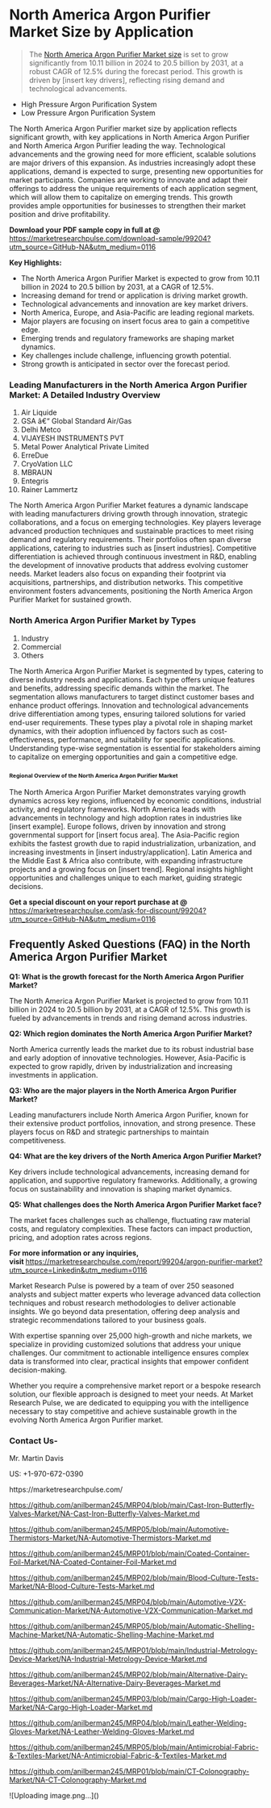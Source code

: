 <h1>North America Argon Purifier Market&nbsp;Size by Application</h1><blockquote><p>The <a href="https://marketresearchpulse.com/download-sample/99204?utm_source=GitHub-NA&amp;utm_medium=0116">North America Argon Purifier Market size</a> is set to grow significantly from 10.11 billion in 2024 to 20.5 billion by 2031, at a robust CAGR of 12.5% during the forecast period. This growth is driven by [insert key drivers], reflecting rising demand and technological advancements.</p></blockquote><ul><li>High Pressure Argon Purification System<li> Low Pressure Argon Purification System</li></ul><p>The North America Argon Purifier market size by application reflects significant growth, with key applications in North America Argon Purifier and North America Argon Purifier leading the way. Technological advancements and the growing need for more efficient, scalable solutions are major drivers of this expansion. As industries increasingly adopt these applications, demand is expected to surge, presenting new opportunities for market participants. Companies are working to innovate and adapt their offerings to address the unique requirements of each application segment, which will allow them to capitalize on emerging trends. This growth provides ample opportunities for businesses to strengthen their market position and drive profitability.</p><p><strong>Download your PDF sample copy in full at @ </strong><a href="https://marketresearchpulse.com/download-sample/99204?utm_source=GitHub-NA&amp;utm_medium=0116">https://marketresearchpulse.com/download-sample/99204?utm_source=GitHub-NA&amp;utm_medium=0116</a></p><p><strong>Key Highlights: </strong></p><ul><li>The North America Argon Purifier Market is expected to grow from 10.11 billion in 2024 to 20.5 billion by 2031, at a CAGR of 12.5%.</li><li>Increasing demand for trend or application is driving market growth.</li><li>Technological advancements and innovation are key market drivers.</li><li>North America, Europe, and Asia-Pacific are leading regional markets.</li><li>Major players are focusing on insert focus area to gain a competitive edge.</li><li>Emerging trends and regulatory frameworks are shaping market dynamics.</li><li>Key challenges include challenge, influencing growth potential.</li><li>Strong growth is anticipated in sector over the forecast period.</li></ul><h3>Leading Manufacturers in the North America Argon Purifier Market: A Detailed Industry Overview</h3><ol><li>Air Liquide</li><li>GSA â€“ Global Standard Air/Gas</li><li>Delhi Metco</li><li>VIJAYESH INSTRUMENTS PVT</li><li>Metal Power Analytical Private Limited</li><li>ErreDue</li><li>CryoVation LLC</li><li>MBRAUN</li><li>Entegris</li><li>Rainer Lammertz</li></ol><div class="flex max-w-full flex-col flex-grow"><div class="min-h-8 text-message flex w-full flex-col items-end gap-2 whitespace-normal break-words [.text-message+&amp;]:mt-5" dir="auto" data-message-author-role="assistant" data-message-id="fd8432e4-4910-450d-b182-61b7bfb0a01f" data-message-model-slug="gpt-4o"><div class="flex w-full flex-col gap-1 empty:hidden first:pt-[3px]"><div class="markdown prose w-full break-words dark:prose-invert light"><p>The North America Argon Purifier Market features a dynamic landscape with leading manufacturers driving growth through innovation, strategic collaborations, and a focus on emerging technologies. Key players leverage advanced production techniques and sustainable practices to meet rising demand and regulatory requirements. Their portfolios often span diverse applications, catering to industries such as [insert industries]. Competitive differentiation is achieved through continuous investment in R&amp;D, enabling the development of innovative products that address evolving customer needs. Market leaders also focus on expanding their footprint via acquisitions, partnerships, and distribution networks. This competitive environment fosters advancements, positioning the North America Argon Purifier Market for sustained growth.</p></div></div></div></div><h3>North America Argon Purifier Market by Types</h3><ol><li>Industry<li> Commercial<li> Others</li></ol><div class="flex max-w-full flex-col flex-grow"><div class="min-h-8 text-message flex w-full flex-col items-end gap-2 whitespace-normal break-words [.text-message+&amp;]:mt-5" dir="auto" data-message-author-role="assistant" data-message-id="084470be-0bb7-4664-bddf-5156b4f41249" data-message-model-slug="gpt-4o-mini"><div class="flex w-full flex-col gap-1 empty:hidden first:pt-[3px]"><div class="markdown prose w-full break-words dark:prose-invert light"><p>The North America Argon Purifier Market is segmented by types, catering to diverse industry needs and applications. Each type offers unique features and benefits, addressing specific demands within the market. The segmentation allows manufacturers to target distinct customer bases and enhance product offerings. Innovation and technological advancements drive differentiation among types, ensuring tailored solutions for varied end-user requirements. These types play a pivotal role in shaping market dynamics, with their adoption influenced by factors such as cost-effectiveness, performance, and suitability for specific applications. Understanding type-wise segmentation is essential for stakeholders aiming to capitalize on emerging opportunities and gain a competitive edge.</p></div></div></div></div><h3><span style="font-size: 11px;">Regional Overview of the North America Argon Purifier Market</span></h3><div class="flex max-w-full flex-col flex-grow"><div class="min-h-8 text-message flex w-full flex-col items-end gap-2 whitespace-normal break-words [.text-message+&amp;]:mt-5" dir="auto" data-message-author-role="assistant" data-message-id="e9038762-ce64-4e30-91c9-9bd413514231" data-message-model-slug="gpt-4o-mini"><div class="flex w-full flex-col gap-1 empty:hidden first:pt-[3px]"><div class="markdown prose w-full break-words dark:prose-invert light"><p>The North America Argon Purifier Market demonstrates varying growth dynamics across key regions, influenced by economic conditions, industrial activity, and regulatory frameworks. North America leads with advancements in technology and high adoption rates in industries like [insert example]. Europe follows, driven by innovation and strong governmental support for [insert focus area]. The Asia-Pacific region exhibits the fastest growth due to rapid industrialization, urbanization, and increasing investments in [insert industry/application]. Latin America and the Middle East &amp; Africa also contribute, with expanding infrastructure projects and a growing focus on [insert trend]. Regional insights highlight opportunities and challenges unique to each market, guiding strategic decisions.</p></div></div></div></div><p><strong>Get a special discount on your report purchase at @ </strong><a href="https://marketresearchpulse.com/ask-for-discount/99204?utm_source=GitHub-NA&amp;utm_medium=0116">https://marketresearchpulse.com/ask-for-discount/99204?utm_source=GitHub-NA&amp;utm_medium=0116</a></p><h2>Frequently Asked Questions (FAQ) in the North America Argon Purifier Market</h2><p><strong>Q1: What is the growth forecast for the North America Argon Purifier Market?</strong></p><p>The North America Argon Purifier Market is projected to grow from 10.11 billion in 2024 to 20.5 billion by 2031, at a CAGR of 12.5%. This growth is fueled by advancements in trends and rising demand across industries.</p><p><strong>Q2: Which region dominates the North America Argon Purifier Market?</strong></p><p>North America currently leads the market due to its robust industrial base and early adoption of innovative technologies. However, Asia-Pacific is expected to grow rapidly, driven by industrialization and increasing investments in application.</p><p><strong>Q3: Who are the major players in the North America Argon Purifier Market?</strong></p><p>Leading manufacturers include North America Argon Purifier, known for their extensive product portfolios, innovation, and strong presence. These players focus on R&amp;D and strategic partnerships to maintain competitiveness.</p><p><strong>Q4: What are the key drivers of the North America Argon Purifier Market?</strong></p><p>Key drivers include technological advancements, increasing demand for application, and supportive regulatory frameworks. Additionally, a growing focus on sustainability and innovation is shaping market dynamics.</p><p><strong>Q5: What challenges does the North America Argon Purifier Market face?</strong></p><p>The market faces challenges such as challenge, fluctuating raw material costs, and regulatory complexities. These factors can impact production, pricing, and adoption rates across regions.</p><p><strong>For more information or any inquiries, visit&nbsp;</strong><a href="https://marketresearchpulse.com/report/99204/argon-purifier-market?utm_source=Linkedin&utm_medium=0116">https://marketresearchpulse.com/report/99204/argon-purifier-market?utm_source=Linkedin&utm_medium=0116</a></p><p>Market Research Pulse is powered by a team of over 250 seasoned analysts and subject matter experts who leverage advanced data collection techniques and robust research methodologies to deliver actionable insights. We go beyond data presentation, offering deep analysis and strategic recommendations tailored to your business goals.</p><p>With expertise spanning over 25,000 high-growth and niche markets, we specialize in providing customized solutions that address your unique challenges. Our commitment to actionable intelligence ensures complex data is transformed into clear, practical insights that empower confident decision-making.</p><p>Whether you require a comprehensive market report or a bespoke research solution, our flexible approach is designed to meet your needs. At Market Research Pulse, we are dedicated to equipping you with the intelligence necessary to stay competitive and achieve sustainable growth in the evolving North America Argon Purifier market.</p><h3><strong>Contact Us-</strong></h3><p>Mr. Martin Davis</p><p>US: +1-970-672-0390</p><p>https://marketresearchpulse.com/</p><p><a href="https://github.com/anilberman245/MRP04/blob/main/Cast-Iron-Butterfly-Valves-Market/NA-Cast-Iron-Butterfly-Valves-Market.md">https://github.com/anilberman245/MRP04/blob/main/Cast-Iron-Butterfly-Valves-Market/NA-Cast-Iron-Butterfly-Valves-Market.md</a></p><p><a href="https://github.com/anilberman245/MRP05/blob/main/Automotive-Thermistors-Market/NA-Automotive-Thermistors-Market.md">https://github.com/anilberman245/MRP05/blob/main/Automotive-Thermistors-Market/NA-Automotive-Thermistors-Market.md</a></p><p><a href="https://github.com/anilberman245/MRP01/blob/main/Coated-Container-Foil-Market/NA-Coated-Container-Foil-Market.md">https://github.com/anilberman245/MRP01/blob/main/Coated-Container-Foil-Market/NA-Coated-Container-Foil-Market.md</a></p><p><a href="https://github.com/anilberman245/MRP02/blob/main/Blood-Culture-Tests-Market/NA-Blood-Culture-Tests-Market.md">https://github.com/anilberman245/MRP02/blob/main/Blood-Culture-Tests-Market/NA-Blood-Culture-Tests-Market.md</a></p><p><a href="https://github.com/anilberman245/MRP04/blob/main/Automotive-V2X-Communication-Market/NA-Automotive-V2X-Communication-Market.md">https://github.com/anilberman245/MRP04/blob/main/Automotive-V2X-Communication-Market/NA-Automotive-V2X-Communication-Market.md</a></p><p><a href="https://github.com/anilberman245/MRP05/blob/main/Automatic-Shelling-Machine-Market/NA-Automatic-Shelling-Machine-Market.md">https://github.com/anilberman245/MRP05/blob/main/Automatic-Shelling-Machine-Market/NA-Automatic-Shelling-Machine-Market.md</a></p><p><a href="https://github.com/anilberman245/MRP01/blob/main/Industrial-Metrology-Device-Market/NA-Industrial-Metrology-Device-Market.md">https://github.com/anilberman245/MRP01/blob/main/Industrial-Metrology-Device-Market/NA-Industrial-Metrology-Device-Market.md</a></p><p><a href="https://github.com/anilberman245/MRP02/blob/main/Alternative-Dairy-Beverages-Market/NA-Alternative-Dairy-Beverages-Market.md">https://github.com/anilberman245/MRP02/blob/main/Alternative-Dairy-Beverages-Market/NA-Alternative-Dairy-Beverages-Market.md</a></p><p><a href="https://github.com/anilberman245/MRP03/blob/main/Cargo-High-Loader-Market/NA-Cargo-High-Loader-Market.md">https://github.com/anilberman245/MRP03/blob/main/Cargo-High-Loader-Market/NA-Cargo-High-Loader-Market.md</a></p><p><a href="https://github.com/anilberman245/MRP04/blob/main/Leather-Welding-Gloves-Market/NA-Leather-Welding-Gloves-Market.md">https://github.com/anilberman245/MRP04/blob/main/Leather-Welding-Gloves-Market/NA-Leather-Welding-Gloves-Market.md</a></p><p><a href="https://github.com/anilberman245/MRP05/blob/main/Antimicrobial-Fabric-&-Textiles-Market/NA-Antimicrobial-Fabric-&-Textiles-Market.md">https://github.com/anilberman245/MRP05/blob/main/Antimicrobial-Fabric-&-Textiles-Market/NA-Antimicrobial-Fabric-&-Textiles-Market.md</a></p><p><a href="https://github.com/anilberman245/MRP01/blob/main/CT-Colonography-Market/NA-CT-Colonography-Market.md">https://github.com/anilberman245/MRP01/blob/main/CT-Colonography-Market/NA-CT-Colonography-Market.md</a></p>
![Uploading image.png…]()
